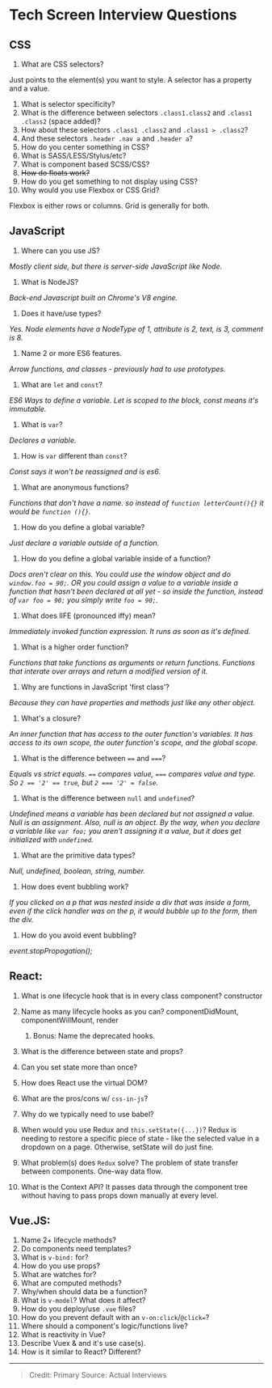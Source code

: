 # Tech Screen Interview Questions

## CSS

1. What are CSS selectors?

Just points to the element(s) you want to style. A selector has a property and a value.

1. What is selector specificity?
1. What is the difference between selectors `.class1.class2` and `.class1 .class2` (space added)?
1. How about these selectors `.class1 .class2` and `.class1 > .class2`?
1. And these selectors `.header .nav a` and `.header a`?
1. How do you center something in CSS?
1. What is SASS/LESS/Stylus/etc?
1. What is component based SCSS/CSS? 
1. ~~How do floats work?~~
1. How do you get something to not display using CSS?
1. Why would you use Flexbox or CSS Grid?

Flexbox is either rows or columns. Grid is generally for both. 

## JavaScript

1. Where can you use JS?

_Mostly client side, but there is server-side JavaScript like Node._

1. What is NodeJS?

_Back-end Javascript built on Chrome's V8 engine._

1. Does it have/use types?

_Yes. Node elements have a NodeType of 1, attribute is 2, text, is 3, comment is 8._ 

1. Name 2 or more ES6 features.

_Arrow functions, and classes - previously had to use prototypes._ 

1. What are `let` and `const`?

_ES6 Ways to define a variable. Let is scoped to the block, const means it's immutable._ 

1. What is `var`?

_Declares a variable._ 

1. How is `var` different than `const`?

_Const says it won't be reassigned and is es6._ 

1. What are anonymous functions?

_Functions that don't have a name. so instead of `function letterCount(){}` it would be `function (){}`._

1. How do you define a global variable?

_Just declare a variable outside of a function._ 

1. How do you define a global variable inside of a function?

_Docs aren't clear on this. You could use the window object and do `window.foo = 90;`. OR you could assign a value to a variable inside a function that hasn't been declared at all yet - so inside the function, instead of `var foo = 90;` you simply write `foo = 90;`._ 

1. What does IIFE (pronounced iffy) mean?

_Immediately invoked function expression. It runs as soon as it's defined._ 

1. What is a higher order function?

_Functions that take functions as arguments or return functions. Functions that interate over arrays and return a modified version of it._ 

1. Why are functions in JavaScript 'first class'?

_Because they can have properties and methods just like any other object._ 

1. What's a closure?

_An inner function that has access to the outer function's variables. It has access to its own scope, the outer function's scope, and the global scope._ 

1. What is the difference between `==` and `===`?

_Equals vs strict equals. `==` compares value, `===` compares value and type. So `2 == '2' == true`, but `2 === '2' = false`._

1. What is the difference between `null` and `undefined`?

_Undefined means a variable has been declared but not assigned a value. Null is an assignment. Also, null is an object. By the way, when you declare a variable like `var foo;` you aren't assigning it a value, but it does get initialized with `undefined`._ 

1. What are the primitive data types?

_Null, undefined, boolean, string, number._ 

1. How does event bubbling work?

_If you clicked on a p that was nested inside a div that was inside a form, even if the click handler was on the p, it would bubble up to the form, then the div._ 

1. How do you avoid event bubbling?

_event.stopPropogation();_

## React:

1. What is one lifecycle hook that is in every class component?
constructor
1. Name as many lifecycle hooks as you can?
componentDidMount, componentWillMount, render
    1. Bonus: Name the deprecated hooks.
1. What is the difference between state and props?

1. Can you set state more than once?
1. How does React use the virtual DOM?
1. What are the pros/cons w/ `css-in-js`?
1. Why do we typically need to use babel?
1. When would you use Redux and `this.setState({...})`?
Redux is needing to restore a specific piece of state - like the selected value in a dropdown on a page. Otherwise, setState will do just fine. 
1. What problem(s) does `Redux` solve?
The problem of state transfer between components. One-way data flow. 
1. What is the Context API?
It passes data through the component tree without having to pass props down manually at every level. 
## Vue.JS:

1. Name 2+ lifecycle methods?
1. Do components need templates?
1. What is `v-bind:` for?
1. How do you use props?
1. What are watches for?
1. What are computed methods?
1. Why/when should data be a function?
1. What is `v-model`? What does it affect?
1. How do you deploy/use `.vue` files?
1. How do you prevent default with an `v-on:click`/`@click=`?
1. Where should a component's logic/functions live?
1. What is reactivity in Vue?
1. Describe Vuex & and it's use case(s).
1. How is it similar to React? Different?


---------------

> Credit: Primary Source: Actual Interviews

